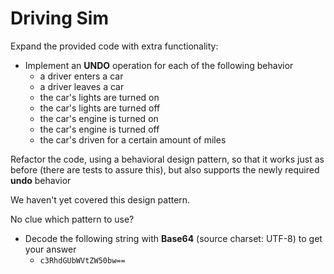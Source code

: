 # Driving Sim

Expand the provided code with extra functionality:
- Implement an **UNDO** operation for each of the following behavior
    - a driver enters a car
    - a driver leaves a car
    - the car's lights are turned on
    - the car's lights are turned off
    - the car's engine is turned on
    - the car's engine is turned off
    - the car's driven for a certain amount of miles

Refactor the code, using a behavioral design pattern, so that it works just as before (there are tests to assure this), 
but also supports the newly required **undo** behavior

We haven't yet covered this design pattern.

No clue which pattern to use?
- Decode the following string with **Base64** (source charset: UTF-8) to get your answer
	- `c3RhdGUbWVtZW50bw==`